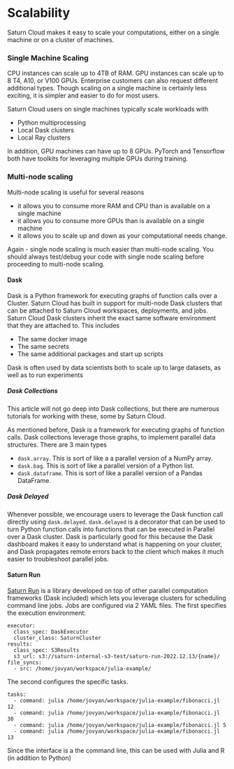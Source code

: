 # Scalability

Saturn Cloud makes it easy to scale your computations, either on a single machine or on a cluster of machines.

### Single Machine Scaling

CPU instances can scale up to 4TB of RAM. GPU instances can scale up to 8 T4, A10, or V100 GPUs. Enterprise customers can also request different additional types. Though scaling on a single machine is certainly less exciting, it is simpler and easier to do for most users.

Saturn Cloud users on single machines typically scale workloads with

- Python multiprocessing
- Local Dask clusters
- Local Ray clusters

In addition, GPU machines can have up to 8 GPUs. PyTorch and Tensorflow both have toolkits for leveraging multiple GPUs during training.

### Multi-node scaling

Multi-node scaling is useful for several reasons
- it allows you to consume more RAM and CPU than is available on a single machine
- it allows you to consume more GPUs than is available on a single machine
- it allows you to scale up and down as your computational needs change.

Again - single node scaling is much easier than multi-node scaling. You should always test/debug your code with single node scaling before proceeding to multi-node scaling.

#### Dask

Dask is a Python framework for executing graphs of function calls over a Cluster. Saturn Cloud has built in support for multi-node Dask clusters that can be attached to Saturn Cloud workspaces, deployments, and jobs. Saturn Cloud Dask clusters inherit the exact same software environment that they are attached to. This includes

- The same docker image
- The same secrets
- The same additional packages and start up scripts

Dask is often used by data scientists both to scale up to large datasets, as well as to run experiments

##### Dask Collections

This article will not go deep into Dask collections, but there are numerous tutorials for working with these, some by Saturn Cloud.

As mentioned before, Dask is a framework for executing graphs of function calls. Dask collections leverage those graphs, to implement parallel data structures. There are 3 main types

- `dask.array`. This is sort of like a a parallel version of a NumPy array.
- `dask.bag`. This is sort of like a parallel version of a Python list.
- `dask.dataframe`. This is sort of like a parallel version of a Pandas DataFrame.

##### Dask Delayed

Whenever possible, we encourage users to leverage the Dask function call directly using `dask.delayed`. `dask.delayed` is a decorator that can be used to turn Python function calls into functions that can be executed in Parallel over a Dask cluster. Dask is particularly good for this because the Dask dashboard makes it easy to understand what is happening on your cluster, and Dask propagates remote errors back to the client which makes it much easier to troubleshoot parallel jobs.

#### Saturn Run

[Saturn Run](https://github.com/saturncloud/saturn-run) is a library developed on top of other parallel computation frameworks (Dask included) which lets you leverage clusters for scheduling command line jobs. Jobs are configured via 2 YAML files. The first specifies the execution environment:

```
executor:
  class_spec: DaskExecutor
  cluster_class: SaturnCluster
results:
  class_spec: S3Results
  s3_url: s3://saturn-internal-s3-test/saturn-run-2022.12.13/{name}/
file_syncs:
  - src: /home/jovyan/workspace/julia-example/

```

The second configures the specific tasks.

```
tasks:
  - command: julia /home/jovyan/workspace/julia-example/fibonacci.jl 12
  - command: julia /home/jovyan/workspace/julia-example/fibonacci.jl 30
  - command: julia /home/jovyan/workspace/julia-example/fibonacci.jl 5
  - command: julia /home/jovyan/workspace/julia-example/fibonacci.jl 13
```

Since the interface is a the command line, this can be used with Julia and R (in addition to Python)
